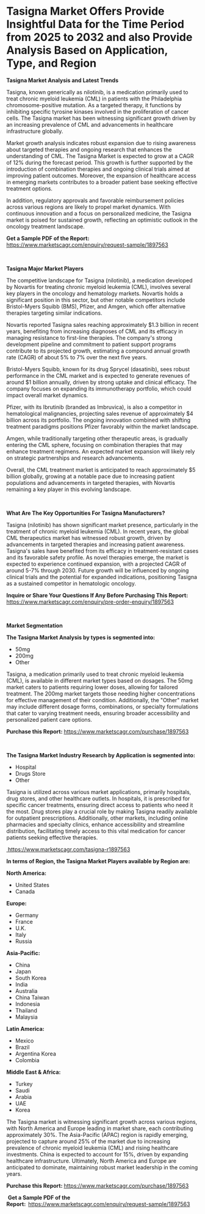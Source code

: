 <p><h1>Tasigna Market Offers Provide Insightful Data for the Time Period from 2025 to 2032 and also Provide Analysis Based on Application, Type, and Region</h1></p><p><strong>Tasigna Market Analysis and Latest Trends</strong></p>
<p><p>Tasigna, known generically as nilotinib, is a medication primarily used to treat chronic myeloid leukemia (CML) in patients with the Philadelphia chromosome-positive mutation. As a targeted therapy, it functions by inhibiting specific tyrosine kinases involved in the proliferation of cancer cells. The Tasigna market has been witnessing significant growth driven by an increasing prevalence of CML and advancements in healthcare infrastructure globally.</p><p>Market growth analysis indicates robust expansion due to rising awareness about targeted therapies and ongoing research that enhances the understanding of CML. The Tasigna Market is expected to grow at a CAGR of 12% during the forecast period. This growth is further supported by the introduction of combination therapies and ongoing clinical trials aimed at improving patient outcomes. Moreover, the expansion of healthcare access in emerging markets contributes to a broader patient base seeking effective treatment options. </p><p>In addition, regulatory approvals and favorable reimbursement policies across various regions are likely to propel market dynamics. With continuous innovation and a focus on personalized medicine, the Tasigna market is poised for sustained growth, reflecting an optimistic outlook in the oncology treatment landscape.</p></p>
<p><strong>Get a Sample PDF of the Report:&nbsp;</strong> <a href="https://www.marketscagr.com/enquiry/request-sample/1897563?utm_campaign=3363&utm_medium=2&utm_source=Github&utm_content=ia&utm_term=19042025&utm_id=tasigna">https://www.marketscagr.com/enquiry/request-sample/1897563</a></p>
<p>&nbsp;</p>
<p><strong>Tasigna Major Market Players</strong></p>
<p><p>The competitive landscape for Tasigna (nilotinib), a medication developed by Novartis for treating chronic myeloid leukemia (CML), involves several key players in the oncology and hematology markets. Novartis holds a significant position in this sector, but other notable competitors include Bristol-Myers Squibb (BMS), Pfizer, and Amgen, which offer alternative therapies targeting similar indications.</p><p>Novartis reported Tasigna sales reaching approximately $1.3 billion in recent years, benefiting from increasing diagnoses of CML and its efficacy in managing resistance to first-line therapies. The company's strong development pipeline and commitment to patient support programs contribute to its projected growth, estimating a compound annual growth rate (CAGR) of about 5% to 7% over the next five years.</p><p>Bristol-Myers Squibb, known for its drug Sprycel (dasatinib), sees robust performance in the CML market and is expected to generate revenues of around $1 billion annually, driven by strong uptake and clinical efficacy. The company focuses on expanding its immunotherapy portfolio, which could impact overall market dynamics.</p><p>Pfizer, with its Ibrutinib (branded as Imbruvica), is also a competitor in hematological malignancies, projecting sales revenue of approximately $4 billion across its portfolio. The ongoing innovation combined with shifting treatment paradigms positions Pfizer favorably within the market landscape.</p><p>Amgen, while traditionally targeting other therapeutic areas, is gradually entering the CML sphere, focusing on combination therapies that may enhance treatment regimens. An expected market expansion will likely rely on strategic partnerships and research advancements.</p><p>Overall, the CML treatment market is anticipated to reach approximately $5 billion globally, growing at a notable pace due to increasing patient populations and advancements in targeted therapies, with Novartis remaining a key player in this evolving landscape.</p></p>
<p>&nbsp;</p>
<p><strong>What Are The Key Opportunities For Tasigna Manufacturers?</strong></p>
<p><p>Tasigna (nilotinib) has shown significant market presence, particularly in the treatment of chronic myeloid leukemia (CML). In recent years, the global CML therapeutics market has witnessed robust growth, driven by advancements in targeted therapies and increasing patient awareness. Tasigna's sales have benefited from its efficacy in treatment-resistant cases and its favorable safety profile. As novel therapies emerge, the market is expected to experience continued expansion, with a projected CAGR of around 5-7% through 2030. Future growth will be influenced by ongoing clinical trials and the potential for expanded indications, positioning Tasigna as a sustained competitor in hematologic oncology.</p></p>
<p><strong>Inquire or Share Your Questions If Any Before Purchasing This Report:</strong> <a href="https://www.marketscagr.com/enquiry/pre-order-enquiry/1897563?utm_campaign=3363&utm_medium=2&utm_source=Github&utm_content=ia&utm_term=19042025&utm_id=tasigna">https://www.marketscagr.com/enquiry/pre-order-enquiry/1897563</a></p>
<p>&nbsp;</p>
<p><strong>Market Segmentation</strong></p>
<p><strong>The Tasigna Market Analysis by types is segmented into:</strong></p>
<p><ul><li>50mg</li><li>200mg</li><li>Other</li></ul></p>
<p><p>Tasigna, a medication primarily used to treat chronic myeloid leukemia (CML), is available in different market types based on dosages. The 50mg market caters to patients requiring lower doses, allowing for tailored treatment. The 200mg market targets those needing higher concentrations for effective management of their condition. Additionally, the "Other" market may include different dosage forms, combinations, or specialty formulations that cater to varying treatment needs, ensuring broader accessibility and personalized patient care options.</p></p>
<p><strong>Purchase this Report:&nbsp;</strong><a href="https://www.marketscagr.com/purchase/1897563?utm_campaign=3363&utm_medium=2&utm_source=Github&utm_content=ia&utm_term=19042025&utm_id=tasigna">https://www.marketscagr.com/purchase/1897563</a></p>
<p>&nbsp;</p>
<p><strong>The Tasigna Market Industry Research by Application is segmented into:</strong></p>
<p><ul><li>Hospital</li><li>Drugs Store</li><li>Other</li></ul></p>
<p><p>Tasigna is utilized across various market applications, primarily hospitals, drug stores, and other healthcare outlets. In hospitals, it is prescribed for specific cancer treatments, ensuring direct access to patients who need it the most. Drug stores play a crucial role by making Tasigna readily available for outpatient prescriptions. Additionally, other markets, including online pharmacies and specialty clinics, enhance accessibility and streamline distribution, facilitating timely access to this vital medication for cancer patients seeking effective therapies.</p></p>
<p><a href="https://www.marketscagr.com/tasigna-r1897563?utm_campaign=3363&utm_medium=2&utm_source=Github&utm_content=ia&utm_term=19042025&utm_id=tasigna">&nbsp;https://www.marketscagr.com/tasigna-r1897563</a></p>
<p><strong>In terms of Region, the Tasigna Market Players available by Region are:</strong></p>
<p>
    <p> <strong> North America: </strong>
        <ul>
            <li>United States</li>
            <li>Canada</li>
        </ul>
        </p> 
    <p> <strong> Europe: </strong>
        <ul>
            <li>Germany</li>
            <li>France</li>
            <li>U.K.</li>
            <li>Italy</li>
            <li>Russia</li>
        </ul>
        </p> 
    <p> <strong> Asia-Pacific: </strong>
        <ul>
            <li>China</li>
            <li>Japan</li>
            <li>South Korea</li>
            <li>India</li>
            <li>Australia</li>
            <li>China Taiwan</li>
            <li>Indonesia</li>
            <li>Thailand</li>
            <li>Malaysia</li>
        </ul>
        </p> 
    <p> <strong> Latin America: </strong>
        <ul>
            <li>Mexico</li>
            <li>Brazil</li>
            <li>Argentina Korea</li>
            <li>Colombia</li>
        </ul>
        </p> 
    <p> <strong> Middle East & Africa: </strong>
        <ul>
            <li>Turkey</li>
            <li>Saudi</li>
            <li>Arabia</li>
            <li>UAE</li>
            <li>Korea</li>
        </ul>
    </p>
    </p>
<p><p>The Tasigna market is witnessing significant growth across various regions, with North America and Europe leading in market share, each contributing approximately 30%. The Asia-Pacific (APAC) region is rapidly emerging, projected to capture around 25% of the market due to increasing prevalence of chronic myeloid leukemia (CML) and rising healthcare investments. China is expected to account for 15%, driven by expanding healthcare infrastructure. Ultimately, North America and Europe are anticipated to dominate, maintaining robust market leadership in the coming years.</p></p>
<p><strong>Purchase this Report: </strong><a href="https://www.marketscagr.com/purchase/1897563?utm_campaign=3363&utm_medium=2&utm_source=Github&utm_content=ia&utm_term=19042025&utm_id=tasigna">https://www.marketscagr.com/purchase/1897563</a></p>
<p>&nbsp;<strong>Get a Sample PDF of the Report:&nbsp;&nbsp;</strong><a href="https://www.marketscagr.com/enquiry/request-sample/1897563?utm_campaign=3363&utm_medium=2&utm_source=Github&utm_content=ia&utm_term=19042025&utm_id=tasigna">https://www.marketscagr.com/enquiry/request-sample/1897563</a></p>
<p><strong></strong></p>
<p><p></p><p></p><p></p></p>